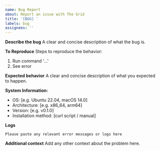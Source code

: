 ```yaml
---
name: Bug Report
about: Report an issue with The Grid
title: '[BUG] '
labels: bug
assignees: ''
---
```


**Describe the bug**
A clear and concise description of what the bug is.

**To Reproduce**
Steps to reproduce the behavior:
1. Run command '...'
2. See error

**Expected behavior**
A clear and concise description of what you expected to happen.

**System Information:**
 - OS: [e.g. Ubuntu 22.04, macOS 14.0]
 - Architecture: [e.g. x86_64, arm64]
 - Version: [e.g. v0.1.0]
 - Installation method: [curl script / manual]

**Logs**
```
Please paste any relevant error messages or logs here
```

**Additional context**
Add any other context about the problem here.